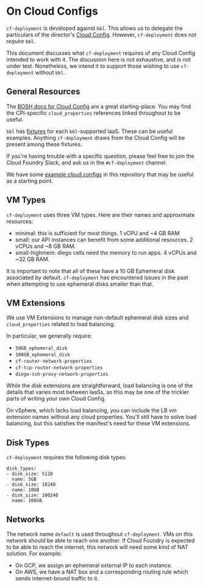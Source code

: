 # On Cloud Configs
`cf-deployment` is developed against `bbl`.
This allows us to delegate the particulars
of the director's [Cloud Config][bosh-docs-cloud-config].
However, `cf-deployment` does not _require_ `bbl`.

This document discusses what `cf-deployment` requires
of any Cloud Config intended to work with it.
The discussion here is not exhaustive,
and is not under test.
Nonetheless, we intend it to support
those wishing to use `cf-deployment` without `bbl`.

## General Resources
The [BOSH docs for Cloud Config][bosh-docs-cloud-config]
are a great starting-place.
You may find the CPI-specific `cloud_properties` references
linked throughout to be useful.

`bbl` has [fixtures][cloud-config-fixtures]
for each `bbl`-supported IaaS.
These can be useful examples.
Anything `cf-deployment` draws from the Cloud Config
will be present among these fixtures.

If you're having trouble with a specific question,
please feel free to join the Cloud Foundry Slack,
and ask us in the `#cf-deployment` channel.

We have some [example cloud configs](../iaas-support/README.md)
in this repository
that may be useful as a starting point.

## VM Types
`cf-deployment` uses three VM types.
Here are their names
and approximate resources:

- minimal: this is sufficient for most things.
  1 vCPU and ~4 GB RAM
- small: our API instances can benefit from some additional resources.
  2 vCPUs and ~8 GB RAM.
- small-highmem: diego cells need the memory to run apps.
  4 vCPUs and ~32 GB RAM.

It is important to note that all of these
have a 10 GB Ephemeral disk associated by default.
`cf-deployment` has encountered issues in the past
when attempting to use ephemeral disks
smaller than that.

## VM Extensions
We use VM Extensions to manage
non-default ephemeral disk sizes
and `cloud_properties` related to load balancing.

In particular, we generally require:
- `50GB_ephemeral_disk`
- `100GB_ephemeral_disk`
- `cf-router-network-properties`
- `cf-tcp-router-network-properties`
- `diego-ssh-proxy-network-properties`

While the disk extensions are straightforward,
load balancing is one of the details
that varies most between IaaSs,
so this may be one of the trickier parts
of writing your own Cloud Config.

On vSphere, which lacks load balancing,
you can include the LB vm extension names
without any cloud properties.
You'll still have to solve load balancing,
but this satisfies the manifest's need
for these VM extensions.

## Disk Types
`cf-deployment` requires the following disk types:

```
disk_types:
- disk_size: 5120
  name: 5GB
- disk_size: 10240
  name: 10GB
- disk_size: 100240
  name: 100GB
```

## Networks
The network name `default`
is used throughout `cf-deployment`.
VMs on this network should be able to reach one another.
If Cloud Foundry is expected to be able to reach the internet,
this network will need some kind of NAT solution.
For example:
- On GCP, we assign an ephemeral external IP
  to each instance.
- On AWS, we have a NAT box
  and a corresponding routing rule
  which sends internet-bound traffic to it.

[bosh-docs-cloud-config]: https://bosh.io/docs/cloud-config.html
[cloud-config-fixtures]: https://github.com/cloudfoundry/bosh-bootloader/tree/master/cloudconfig/fixtures
